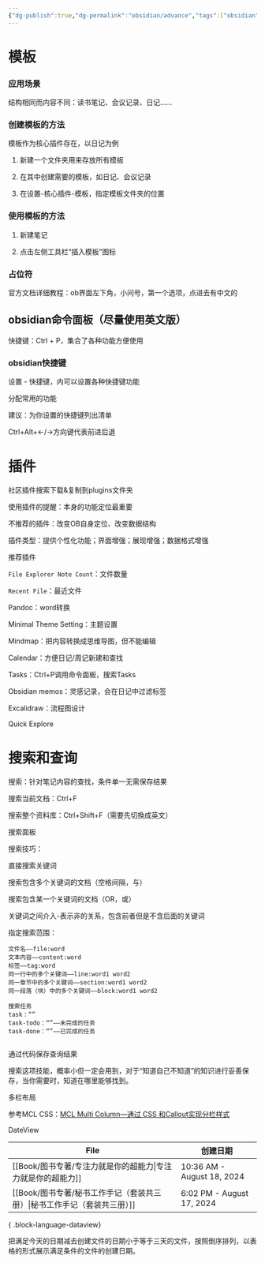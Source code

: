 ```yaml
---
{"dg-publish":true,"dg-permalink":"obsidian/advance","tags":["obsidian"],"permalink":"/obsidian/advance/","dgPassFrontmatter":true}
---
```



# 模板

### 应用场景

结构相同而内容不同：读书笔记、会议记录、日记......

### 创建模板的方法

模板作为核心插件存在，以日记为例

1. 新建一个文件夹用来存放所有模板

2. 在其中创建需要的模板，如日记、会议记录

3. 在设置-核心插件-模板，指定模板文件夹的位置


### 使用模板的方法

1. 新建笔记

2. 点击左侧工具栏“插入模板”图标


### 占位符


官方文档详细教程：ob界面左下角，小问号，第一个选项，点进去有中文的


## obsidian命令面板（尽量使用英文版）

快捷键：Ctrl + P，集合了各种功能方便使用



### obsidian快捷键

设置 - 快捷键，内可以设置各种快捷键功能

分配常用的功能

建议：为你设置的快捷键列出清单

Ctrl+Alt+←/→方向键代表前进后退

# 插件

社区插件搜索下载&复制到plugins文件夹

使用插件的提醒：本身的功能定位最重要

不推荐的插件：改变OB自身定位、改变数据结构

插件类型：提供个性化功能；界面增强；展现增强；数据格式增强

推荐插件

`File Explorer Note Count`：文件数量

`Recent File`：最近文件

Pandoc：word转换

Minimal Theme Setting：主题设置

Mindmap：把内容转换成思维导图，但不能编辑

Calendar：方便日记/周记新建和查找

Tasks：Ctrl+P调用命令面板，搜索Tasks

Obsidian memos：灵感记录，会在日记中过滤标签

Excalidraw：流程图设计

Quick Explore

# 搜索和查询

搜索：针对笔记内容的查找，条件单一无需保存结果

搜索当前文档：Ctrl+F

搜索整个资料库：Ctrl+Shift+F（需要先切換成英文）

搜索面板

搜索技巧：

直接搜索关键词

搜索包含多个关键词的文档（空格间隔，与）

搜索包含某一个关键词的文档（OR，或）

关键词之间介入-表示非的关系，包含前者但是不含后面的关键词

指定搜索范围：
```
文件名——file:word
文本内容——content:word
标签——tag:word
同一行中的多个关键词——line:word1 word2
同一章节中的多个关键词——section:word1 word2
同一段落（块）中的多个关键词——block:word1 word2

搜索任务
task：“”
task-todo：“”——未完成的任务
task-done：“”——已完成的任务
﻿
```

通过代码保存查询结果

搜索这项技能，概率小但一定会用到，对于“知道自己不知道”的知识进行妥善保存，当你需要时，知道在哪里能够找到。


多栏布局

参考MCL CSS：[MCL Multi Column—通过 CSS 和Callout实现分栏样式](https://pkmer.cn/Pkmer-Docs/10-obsidian/obsidian%E5%A4%96%E8%A7%82/css-%E7%89%87%E6%AE%B5/obsidian%E6%A0%B7%E5%BC%8F-mcl-multi-column/)





DateView

| File                                          | 创建日期                       |
| --------------------------------------------- | -------------------------- |
| [[Book/图书专著/专注力就是你的超能力\|专注力就是你的超能力]]       | 10:36 AM - August 18, 2024 |
| [[Book/图书专著/秘书工作手记（套装共三册）\|秘书工作手记（套装共三册）]] | 6:02 PM - August 17, 2024  |

{ .block-language-dataview}

把满足今天的日期减去创建文件的日期小于等于三天的文件，按照倒序排列，以表格的形式展示满足条件的文件的创建日期。



